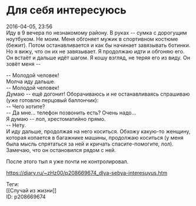 Для себя интересуюсь
=====================

   
 2016-04-05, 23:56   
  Иду в 9 вечера по незнакомому району. В руках -- сумка с дорогущим ноутбуком. Не моим. Меня обгоняет мужик в спортивном костюме (бежит). Потом останавливается и как бы начинает завязывать ботинки. Но я вижу, что он их не завязывает. Я продолжаю идти и обгоняю его. Он встаёт и дальше идёт шагом. Я кошу взгляд, не теряя его из виду. Он зовёт меня --   
   
 -- Молодой человек!   
 Молча иду дальше.   
 -- Молодой человек!   
 Думаю -- ещё догонит! Оборачиваюсь и не останавливаясь спрашиваю (уже готовлю перцовый баллончик):   
 -- Чего хотите?   
 -- Да мне... телефон позвонить есть? Очень надо...   
 Я думаю -- лол, хрестоматийно прямо.   
 -- Нету.   
 И иду дальше, продолжая на него коситься. Обхожу какую-то женщину, которая копается в багажнике машины, продолжаю коситься (у меня была мысль спрятаться за ней и кричать спасите-помогите, лол). Замечаю, что он остановился рядом с ней.   
   
 После этого тыл я уже почти не контролировал.   
    
 <https://diary.ru/~zHz00/p208669674_dlya-sebya-interesuyus.htm>   
   
 Теги:   
 [[Случай из жизни]]   
 ID: p208669674